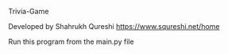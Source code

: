 Trivia-Game

Developed by Shahrukh Qureshi https://www.squreshi.net/home

Run this program from the main.py file
